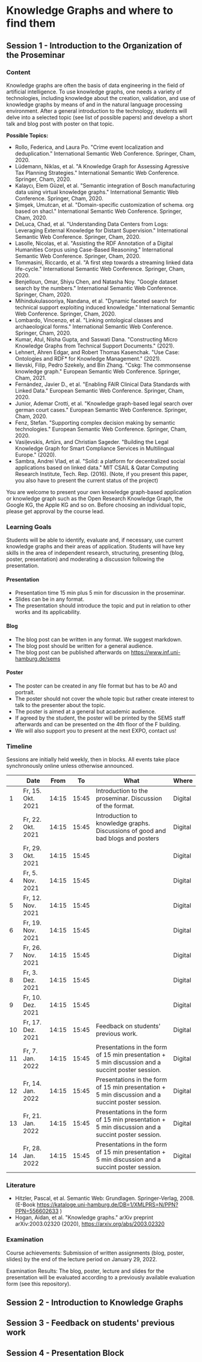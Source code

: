 # Knowledge Graphs and where to find them

## Session 1 - Introduction to the Organization of the Proseminar

### Content
Knowledge graphs are often the basis of data engineering in the field of artificial intelligence. To use knowledge graphs, one needs a variety of technologies, including knowledge about the creation, validation, and use of knowledge graphs by means of and in the natural language processing environment. After a general introduction to the technology, students will delve into a selected topic (see list of possible papers) and develop a short talk and blog post with poster on that topic. 

**Possible Topics:**
* Rollo, Federica, and Laura Po. "Crime event localization and deduplication." International Semantic Web Conference. Springer, Cham, 2020.
* Lüdemann, Niklas, et al. "A Knowledge Graph for Assessing Agressive Tax Planning Strategies." International Semantic Web Conference. Springer, Cham, 2020.
* Kalaycı, Elem Güzel, et al. "Semantic integration of Bosch manufacturing data using virtual knowledge graphs." International Semantic Web Conference. Springer, Cham, 2020.
* Şimşek, Umutcan, et al. "Domain-specific customization of schema. org based on shacl." International Semantic Web Conference. Springer, Cham, 2020.
* DeLuca, Chad, et al. "Understanding Data Centers from Logs: Leveraging External Knowledge for Distant Supervision." International Semantic Web Conference. Springer, Cham, 2020.
* Lasolle, Nicolas, et al. "Assisting the RDF Annotation of a Digital Humanities Corpus using Case-Based Reasoning." International Semantic Web Conference. Springer, Cham, 2020.
* Tommasini, Riccardo, et al. "A first step towards a streaming linked data life-cycle." International Semantic Web Conference. Springer, Cham, 2020.
* Benjelloun, Omar, Shiyu Chen, and Natasha Noy. "Google dataset search by the numbers." International Semantic Web Conference. Springer, Cham, 2020.
* Mihindukulasooriya, Nandana, et al. "Dynamic faceted search for technical support exploiting induced knowledge." International Semantic Web Conference. Springer, Cham, 2020.
* Lombardo, Vincenzo, et al. "Linking ontological classes and archaeological forms." International Semantic Web Conference. Springer, Cham, 2020.
* Kumar, Atul, Nisha Gupta, and Saswati Dana. "Constructing Micro Knowledge Graphs from Technical Support Documents." (2021).
* Lehnert, Ahren Edgar, and Robert Thomas Kasenchak. "Use Case: Ontologies and RDF* for Knowledge Management." (2021).
* Ilievski, Filip, Pedro Szekely, and Bin Zhang. "Cskg: The commonsense knowledge graph." European Semantic Web Conference. Springer, Cham, 2021.
* Fernández, Javier D., et al. "Enabling FAIR Clinical Data Standards with Linked Data." European Semantic Web Conference. Springer, Cham, 2020.
* Junior, Ademar Crotti, et al. "Knowledge graph-based legal search over german court cases." European Semantic Web Conference. Springer, Cham, 2020.
* Fenz, Stefan. "Supporting complex decision making by semantic technologies." European Semantic Web Conference. Springer, Cham, 2020.
* Vasiļevskis, Artūrs, and Christian Sageder. "Building the Legal Knowledge Graph for Smart Compliance Services in Multilingual Europe." (2020).
* Sambra, Andrei Vlad, et al. "Solid: a platform for decentralized social applications based on linked data." MIT CSAIL & Qatar Computing Research Institute, Tech. Rep. (2016). (Note, if you present this paper, you also have to present the current status of the project)

You are welcome to present your own knowledge graph-based application or knowledge graph such as the Open Research Knowledge Graph, the Google KG, the Apple KG and so on. Before choosing an individual topic, please get approval by the course lead.

### Learning Goals
Students will be able to identify, evaluate and, if necessary, use current knowledge graphs and their areas of application. Students will have key skills in the area of independent research, structuring, presenting (blog, poster, presentation) and moderating a discussion following the presentation.

#### Presentation
- Presentation time 15 min plus 5 min for discussion in the proseminar.
- Slides can be in any format.
- The presentation should introduce the topic and put in relation to other works and its applicability.

#### Blog
- The blog post can be written in any format. We suggest markdown. 
- The blog post should be written for a general audience.
- The blog post can be published afterwards on https://www.inf.uni-hamburg.de/sems 

#### Poster
- The poster can be created in any file format but has to be A0 and portrait.
- The poster should not cover the whole topic but rather create interest to talk to the presenter about the topic.
- The poster is aimed at a general but academic audience.
- If agreed by the student, the poster will be printed by the SEMS staff afterwards and can be presented on the 4th floor of the F building. 
- We will also support you to present at the next EXPO, contact us!

### Timeline
Sessions are initially held weekly, then in blocks. All events take place synchronously online unless otherwise announced.

|    	| Date              	| From  	| To    	| What 	                                                          | Where   	|
|----	|-------------------	|-------	|-------	|----------------------------------------------------------------	|---------	|
| 1  	| Fr, 15. Okt. 2021 	| 14:15 	| 15:45 	| Introduction to the proseminar. Discussion of the format.      	| Digital 	|
| 2  	| Fr, 22. Okt. 2021 	| 14:15 	| 15:45 	| Introduction to knowledge graphs. Discussions of good and bad blogs and posters	| Digital 	|
| 3  	| Fr, 29. Okt. 2021 	| 14:15 	| 15:45 	|      	| Digital 	|
| 4  	| Fr, 5. Nov. 2021  	| 14:15 	| 15:45 	|      	| Digital 	|
| 5  	| Fr, 12. Nov. 2021 	| 14:15 	| 15:45 	|      	| Digital 	|
| 6  	| Fr, 19. Nov. 2021 	| 14:15 	| 15:45 	|      	| Digital 	|
| 7  	| Fr, 26. Nov. 2021 	| 14:15 	| 15:45 	|      	| Digital 	|
| 8  	| Fr, 3. Dez. 2021  	| 14:15 	| 15:45 	|      	| Digital 	|
| 9  	| Fr, 10. Dez. 2021 	| 14:15 	| 15:45 	|      	| Digital 	|
| 10 	| Fr, 17. Dez. 2021 	| 14:15 	| 15:45 	| Feedback on students' previous work. | Digital 	|
| 11 	| Fr, 7. Jan. 2022  	| 14:15 	| 15:45 	| Presentations in the form of 15 min presentation + 5 min discussion and a succint poster session. | Digital |
| 12 	| Fr, 14. Jan. 2022 	| 14:15 	| 15:45 	| Presentations in the form of 15 min presentation + 5 min discussion and a succint poster session. | Digital |
| 13 	| Fr, 21. Jan. 2022 	| 14:15 	| 15:45 	| Presentations in the form of 15 min presentation + 5 min discussion and a succint poster session. | Digital |
| 14 	| Fr, 28. Jan. 2022 	| 14:15 	| 15:45 	| Presentations in the form of 15 min presentation + 5 min discussion and a succint poster session. | Digital |


### Literature
* Hitzler, Pascal, et al. Semantic Web: Grundlagen. Springer-Verlag, 2008. (E-Book https://kataloge.uni-hamburg.de/DB=1/XMLPRS=N/PPN?PPN=556602633 )
* Hogan, Aidan, et al. "Knowledge graphs." arXiv preprint arXiv:2003.02320 (2020), https://arxiv.org/abs/2003.02320 



### Examination
Course achievements: Submission of written assignments (blog, poster, slides) by the end of the lecture period on January 29, 2022.

Examination Results: The blog, poster, lecture and slides for the presentation will be evaluated according to a previously available evaluation form (see this repository). 

## Session 2 - Introduction to Knowledge Graphs
## Session 3 - Feedback on students' previous work
## Session 4 - Presentation Block 

